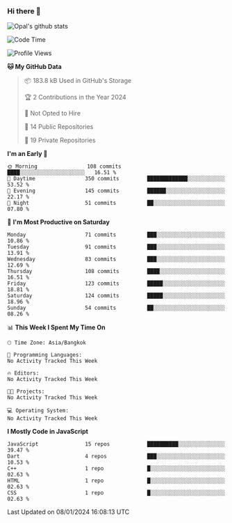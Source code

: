 ### Hi there 👋

![Opal's github stats](https://github-readme-stats.vercel.app/api?username=coolkidneversleep&count_private=true&show_icons=true&theme=radical)


<!--START_SECTION:waka-->
![Code Time](http://img.shields.io/badge/Code%20Time-64%20hrs%2038%20mins-blue)

![Profile Views](http://img.shields.io/badge/Profile%20Views-0-blue)

**🐱 My GitHub Data** 

> 📦 183.8 kB Used in GitHub's Storage 
 > 
> 🏆 2 Contributions in the Year 2024
 > 
> 🚫 Not Opted to Hire
 > 
> 📜 14 Public Repositories 
 > 
> 🔑 19 Private Repositories 
 > 
**I'm an Early 🐤** 

```text
🌞 Morning                108 commits         ████░░░░░░░░░░░░░░░░░░░░░   16.51 % 
🌆 Daytime                350 commits         █████████████░░░░░░░░░░░░   53.52 % 
🌃 Evening                145 commits         ██████░░░░░░░░░░░░░░░░░░░   22.17 % 
🌙 Night                  51 commits          ██░░░░░░░░░░░░░░░░░░░░░░░   07.80 % 
```
📅 **I'm Most Productive on Saturday** 

```text
Monday                   71 commits          ███░░░░░░░░░░░░░░░░░░░░░░   10.86 % 
Tuesday                  91 commits          ███░░░░░░░░░░░░░░░░░░░░░░   13.91 % 
Wednesday                83 commits          ███░░░░░░░░░░░░░░░░░░░░░░   12.69 % 
Thursday                 108 commits         ████░░░░░░░░░░░░░░░░░░░░░   16.51 % 
Friday                   123 commits         █████░░░░░░░░░░░░░░░░░░░░   18.81 % 
Saturday                 124 commits         █████░░░░░░░░░░░░░░░░░░░░   18.96 % 
Sunday                   54 commits          ██░░░░░░░░░░░░░░░░░░░░░░░   08.26 % 
```


📊 **This Week I Spent My Time On** 

```text
🕑︎ Time Zone: Asia/Bangkok

💬 Programming Languages: 
No Activity Tracked This Week

🔥 Editors: 
No Activity Tracked This Week

🐱‍💻 Projects: 
No Activity Tracked This Week

💻 Operating System: 
No Activity Tracked This Week
```

**I Mostly Code in JavaScript** 

```text
JavaScript               15 repos            ██████████░░░░░░░░░░░░░░░   39.47 % 
Dart                     4 repos             ███░░░░░░░░░░░░░░░░░░░░░░   10.53 % 
C++                      1 repo              █░░░░░░░░░░░░░░░░░░░░░░░░   02.63 % 
HTML                     1 repo              █░░░░░░░░░░░░░░░░░░░░░░░░   02.63 % 
CSS                      1 repo              █░░░░░░░░░░░░░░░░░░░░░░░░   02.63 % 
```




 Last Updated on 08/01/2024 16:08:13 UTC
<!--END_SECTION:waka-->
